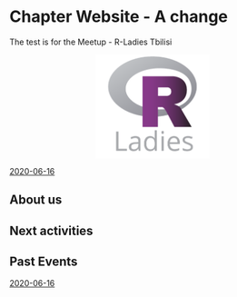 

# Chapter Website - A change

The test is for the Meetup - R-Ladies Tbilisi

<p align="center"> 
<img src="figures/R-LadiesGlobal.png" width="200" align="center">
</p>


[2020-06-16](https://github.com/ichisa/test-git/blob/main/Past%20Events/pastevents.md)

## About us

## Next activities

## Past Events


[2020-06-16](link)
